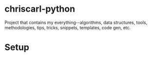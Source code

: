 # chriscarl-python
Project that contains my everything--algorithms, data structures, tools, methodologies, tips, tricks, snippets, templates, code gen, etc.


# Setup
